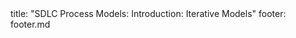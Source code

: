 <frontmatter>
title: "SDLC Process Models: Introduction: Iterative Models"
footer: footer.md
</frontmatter>

<include src="unit-inPage-asFlat.md" boilerplate />
